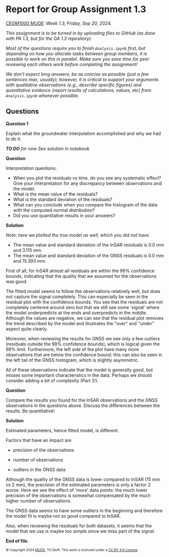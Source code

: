 # Report for Group Assignment 1.3

*[CEGM1000 MUDE](http://mude.citg.tudelft.nl/): Week 1.3, Friday, Sep 20, 2024.*

_This assignment is to be turned in by uploading files to GitHub (as done with PA 1.3, but for the GA 1.3 repository)._

_Most of the questions require you to finish `Analysis.ipynb` first, but depending on how you allocate tasks between group members, it is possible to work on this in parallel. Make sure you save time for peer reviewing each others work before completing the assignment!_

_We don't expect long answers; be as concise as possible (just a few sentences max, usually); however, it is critical to support your arguments with qualitative observations (e.g., describe specific figures) and quantitative evidence (report results of calculations, values, etc) from `Analysis.ipynb` whenever possible._

## Questions

**Question 1**

Explain what the groundwater interpolation accomplished and why we had to do it.

_**TO DO** for now See solution in notebook_

**Question**

Interpretation questions:

- When you plot the residuals vs time, do you see any systematic effect? Give your interpretation for any discrepancy between observations and the model.
- What is the mean value of the residuals?
- What is the standard deviation of the residuals?
- What can you conclude when you compare the histogram of the data with the computed normal distribution? 
- Did you use quantitative results in your answers?

**Solution**
    
_Note: here we plotted the true model as well, which you did not have._
    
- The mean value and standard deviation of the InSAR residuals is 0.0 mm and 3.115 mm. 
- The mean value and standard deviation of the GNSS residuals is 0.0 mm and 15.393 mm.
    
First of all, for InSAR almost all residuals are within the 99% confidence bounds, indicating that the quality that we assumed for the observations was good. 
    
The fitted model seems to follow the observations relatively well, but does not capture the signal completely. This can especially be seen in the residual plot with the confidence bounds. You see that the residuals are not completely centered around zero but that we still see some 'signal' where the model underpredicts at the ends and overpredicts in the middle. Although the values are negative, we can see that the residual plot removes the trend described by the model and illustrates the "over" and "under" aspect quite clearly. 
    
Moreover, when reviewing the results for GNSS we see only a few outliers (residuals outside the 99% confidence bounds), which is logical given the 99% limit. Furthermore, the left side of the plot have many more observations that are below the confidence bound; this can also be seen in the left tail of the GNSS histogram, which is slightly asymmetric.
    
All of these observations indicate that the model is generally good, but misses some important characteristics in the data. Perhaps we should consider adding a bit of complexity (Part 2!).


**Question**

Compare the results you found for the InSAR observations and the GNSS observations in the questions above. Discuss the differences between the results. Be quantitative!

**Solution**

Estimated parameters, hence fitted model, is different. 
    
Factors that have an impact are
    
- precision of the observations
    
- number of observations
    
- outliers in the GNSS data
    
    
Although the quality of the GNSS data is lower compared to InSAR (15 mm vs 2 mm), the precision of the estimated parameters is only a factor 2 worse. Here we see the effect of 'more' data points: the much lower precision of the observations is somewhat compensated by the much higher number of observations.

The GNSS data seems to have some outliers in the beginning and therefore the model fit is maybe not so good compared to InSAR. 

Also, when reviewing the residuals for both datasets, it seems that the model that we use is maybe too simple since we miss part of the signal. 
    

**End of file.**

<span style="font-size: 75%">
&copy; Copyright 2024 <a rel="MUDE" href="http://mude.citg.tudelft.nl/">MUDE</a>, TU Delft. This work is licensed under a <a rel="license" href="http://creativecommons.org/licenses/by/4.0/">CC BY 4.0 License</a>.